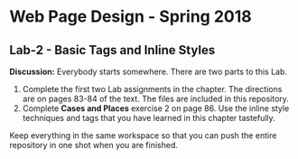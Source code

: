 # Web Page Design - Spring 2018

## Lab-2 - Basic Tags and Inline Styles

**Discussion:** Everybody starts somewhere. There are two parts to this Lab.

1. Complete the first two Lab assignments in the chapter. The directions are on pages 83-84 of the text. The files are included in this repository. 
1. Complete **Cases and Places** exercise 2 on page 86. Use the inline style techniques and tags that you have learned in this chapter tastefully.

Keep everything in the same workspace so that you can push the entire repository in one shot when you are finished.
